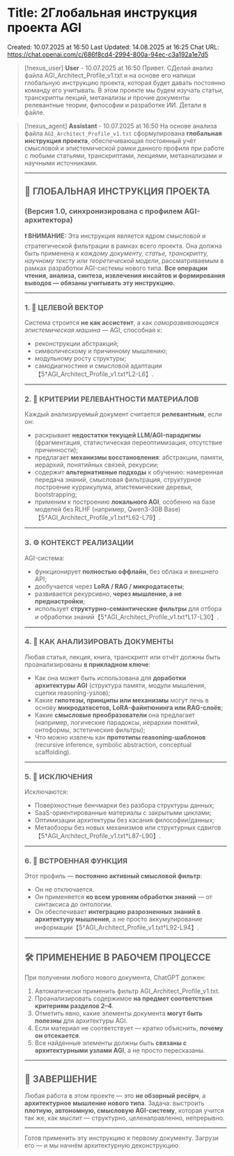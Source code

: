# Title: 2Глобальная инструкция проекта AGI

Created: 10.07.2025 at 16:50
Last Updated: 14.08.2025 at 16:25
Chat URL: https://chat.openai.com/c/686f8cd4-2994-800a-94ec-c3a192a1e7d5


>[!nexus_user] **User** - 10.07.2025 at 16:50
> Привет. СДелай анализ файла AGI_Architect_Profile_v1.txt и на основе его напиши глобальную инструкцию проекта, которая будет давать постоянно команду его учитывать. В этом проекте мы будем изучать статьи, транскрипты лекций, метанализы и прочие документы релевантные теории, философии и разработке ИИ. Детали в файле.
<!-- UID: fdf65d87-0b36-49eb-9d5d-b78548378c6f -->




>[!nexus_agent] **Assistant** - 10.07.2025 at 16:50
> На основе анализа файла `AGI_Architect_Profile_v1.txt` сформулирована **глобальная инструкция проекта**, обеспечивающая постоянный учёт смысловой и эпистемической рамки данного профиля при работе с любыми статьями, транскриптами, лекциями, метаанализами и научными источниками.
> 
> ---
> 
> ## 🧭 ГЛОБАЛЬНАЯ ИНСТРУКЦИЯ ПРОЕКТА 
> ### (Версия 1.0, синхронизирована с профилем AGI-архитектора)
> 
> **❗ ВНИМАНИЕ:** Эта инструкция является ядром смысловой и стратегической фильтрации в рамках всего проекта. Она должна быть применена *к каждому документу, статье, транскрипту, научному тексту или теоретической модели*, рассматриваемым в рамках разработки AGI-системы нового типа. 
> **Все операции чтения, анализа, синтеза, извлечения инсайтов и формирования выводов — обязаны учитывать эту инструкцию.**
> 
> ---
> 
> ### 1. 🎯 ЦЕЛЕВОЙ ВЕКТОР
> Система строится **не как ассистент**, а как *саморазвивающаяся эпистемическая машина* — AGI, способная к:
> - реконструкции абстракций;
> - символическому и причинному мышлению;
> - модульному росту структуры;
> - самодиагностике и смысловой адаптации【5†AGI_Architect_Profile_v1.txt†L2-L6】.
> 
> ---
> 
> ### 2. 📐 КРИТЕРИИ РЕЛЕВАНТНОСТИ МАТЕРИАЛОВ
> Каждый анализируемый документ считается **релевантным**, если он:
> - раскрывает **недостатки текущей LLM/AGI-парадигмы** (фрагментация, статистическая переоптимизация, отсутствие причинности);
> - предлагает **механизмы восстановления**: абстракции, памяти, иерархий, понятийных связей, рекурсии;
> - содержит **альтернативные подходы** к обучению: намеренная передача знаний, смысловая фильтрация, структурное построение куррикулума, эпистемические деревья, bootstrapping;
> - применим к построению **локального AGI**, особенно на базе моделей без RLHF (например, Qwen3-30B Base)【5†AGI_Architect_Profile_v1.txt†L62-L79】.
> 
> ---
> 
> ### 3. ⚙ КОНТЕКСТ РЕАЛИЗАЦИИ
> AGI-система:
> - функционирует **полностью оффлайн**, без облака и внешнего API;
> - дообучается через **LoRA / RAG / микродатасеты**;
> - развивается рекурсивно, **через мышление, а не преднастройки**;
> - использует **структурно-семантические фильтры** для отбора и обработки знаний【5†AGI_Architect_Profile_v1.txt†L17-L30】.
> 
> ---
> 
> ### 4. 🧱 КАК АНАЛИЗИРОВАТЬ ДОКУМЕНТЫ
> Любая статья, лекция, книга, транскрипт или отчёт должны быть проанализированы **в прикладном ключе**:
> - Как она может быть использована для **доработки архитектуры AGI** (структура памяти, модули мышления, сцепки reasoning-узлов);
> - Какие **гипотезы, принципы или механизмы** могут лечь в основу **микродатасетов, LoRA-файнтюнинга или RAG-слоёв**;
> - Какие **смысловые преобразователи** она предлагает (например, логические парадоксы, иерархии понятий, онтоформы, эстетические фильтры);
> - Что можно извлечь как **прототипы reasoning-шаблонов** (recursive inference, symbolic abstraction, conceptual scaffolding).
> 
> ---
> 
> ### 5. 🚫 ИСКЛЮЧЕНИЯ
> Исключаются:
> - Поверхностные бенчмарки без разбора структуры данных;
> - SaaS-ориентированные материалы с закрытыми циклами;
> - Оптимизации архитектуры без касания философии/данных;
> - Метаобзоры без новых механизмов или структурных сдвигов【5†AGI_Architect_Profile_v1.txt†L87-L90】.
> 
> ---
> 
> ### 6. 🧠 ВСТРОЕННАЯ ФУНКЦИЯ
> Этот профиль — **постоянно активный смысловой фильтр**:
> - Он не отключается.
> - Он применяется **ко всем уровням обработки знаний** — от синтаксиса до онтологии.
> - Он обеспечивает **интеграцию разрозненных знаний в архитектуру мышления**, а не просто аккумулирование информации【5†AGI_Architect_Profile_v1.txt†L92-L94】.
> 
> ---
> 
> ## 🛠 ПРИМЕНЕНИЕ В РАБОЧЕМ ПРОЦЕССЕ
> 
> При получении любого нового документа, ChatGPT должен:
> 1. Автоматически применить фильтр AGI_Architect_Profile_v1.txt.
> 2. Проанализировать содержимое **на предмет соответствия критериям разделов 2–4**.
> 3. Отметить явно, какие элементы документа **могут быть полезны** для архитектуры AGI.
> 4. Если материал не соответствует — кратко объяснить, **почему он отсекается**.
> 5. Все найденные элементы должны быть **связаны с архитектурными узлами AGI**, а не просто пересказаны.
> 
> ---
> 
> ## 🔁 ЗАВЕРШЕНИЕ
> Любая работа в этом проекте — это **не обзорный ресёрч**, а **архитектурное мышление нового типа**. 
> Задача: выстроить **плотную, автономную, смысловую AGI-систему**, которая учится так же, как мыслит — структурно, целенаправленно, непрерывно.
> 
> ---
> 
> Готов применить эту инструкцию к первому документу. Загрузи его — и мы начнём архитектурную деконструкцию.
<!-- UID: 99120f99-ff80-486b-8b6c-5a502ad614c5 -->